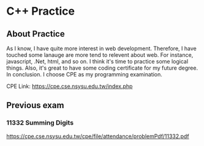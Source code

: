 # C++ Practice
## About Practice
As I know, I have quite more interest in web development. Therefore, I have touched some lanauge are more tend to relevent about web. For instance, javascript, .Net, html, and so on. I think it's time to practice some logical things. Also, it's great to have some coding certificate for my future degree. In conclusion. I choose CPE as my programming examination.

CPE Link: https://cpe.cse.nsysu.edu.tw/index.php

## Previous exam 

### 11332 Summing Digits

https://cpe.cse.nsysu.edu.tw/cpe/file/attendance/problemPdf/11332.pdf

